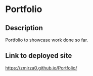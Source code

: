 # Portfolio

## Description
Portfolio to showcase work done so far.

## Link to deployed site
https://zmirza0.github.io/Portfolio/
